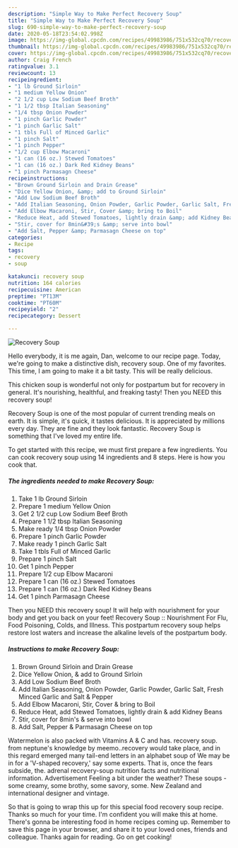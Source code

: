```yaml
---
description: "Simple Way to Make Perfect Recovery Soup"
title: "Simple Way to Make Perfect Recovery Soup"
slug: 690-simple-way-to-make-perfect-recovery-soup
date: 2020-05-18T23:54:02.998Z
image: https://img-global.cpcdn.com/recipes/49983986/751x532cq70/recovery-soup-recipe-main-photo.jpg
thumbnail: https://img-global.cpcdn.com/recipes/49983986/751x532cq70/recovery-soup-recipe-main-photo.jpg
cover: https://img-global.cpcdn.com/recipes/49983986/751x532cq70/recovery-soup-recipe-main-photo.jpg
author: Craig French
ratingvalue: 3.1
reviewcount: 13
recipeingredient:
- "1 lb Ground Sirloin"
- "1 medium Yellow Onion"
- "2 1/2 cup Low Sodium Beef Broth"
- "1 1/2 tbsp Italian Seasoning"
- "1/4 tbsp Onion Powder"
- "1 pinch Garlic Powder"
- "1 pinch Garlic Salt"
- "1 tbls Full of Minced Garlic"
- "1 pinch Salt"
- "1 pinch Pepper"
- "1/2 cup Elbow Macaroni"
- "1 can (16 oz.) Stewed Tomatoes"
- "1 can (16 oz.) Dark Red Kidney Beans"
- "1 pinch Parmasagn Cheese"
recipeinstructions:
- "Brown Ground Sirloin and Drain Grease"
- "Dice Yellow Onion, &amp; add to Ground Sirloin"
- "Add Low Sodium Beef Broth"
- "Add Italian Seasoning, Onion Powder, Garlic Powder, Garlic Salt, Fresh Minced Garlic and Salt &amp; Pepper"
- "Add Elbow Macaroni, Stir, Cover &amp; bring to Boil"
- "Reduce Heat, add Stewed Tomatoes, lightly drain &amp; add Kidney Beans"
- "Stir, cover for 8min&#39;s &amp; serve into bowl"
- "Add Salt, Pepper &amp; Parmasagn Cheese on top"
categories:
- Recipe
tags:
- recovery
- soup

katakunci: recovery soup 
nutrition: 164 calories
recipecuisine: American
preptime: "PT13M"
cooktime: "PT60M"
recipeyield: "2"
recipecategory: Dessert

---
```



![Recovery Soup](https://img-global.cpcdn.com/recipes/49983986/751x532cq70/recovery-soup-recipe-main-photo.jpg)

Hello everybody, it is me again, Dan, welcome to our recipe page. Today, we're going to make a distinctive dish, recovery soup. One of my favorites. This time, I am going to make it a bit tasty. This will be really delicious.

This chicken soup is wonderful not only for postpartum but for recovery in general. It&#39;s nourishing, healthful, and freaking tasty! Then you NEED this recovery soup!

Recovery Soup is one of the most popular of current trending meals on earth. It is simple, it's quick, it tastes delicious. It is appreciated by millions every day. They are fine and they look fantastic. Recovery Soup is something that I've loved my entire life.


To get started with this recipe, we must first prepare a few ingredients. You can cook recovery soup using 14 ingredients and 8 steps. Here is how you cook that.

<!--inarticleads1-->

##### The ingredients needed to make Recovery Soup:

1. Take 1 lb Ground Sirloin
1. Prepare 1 medium Yellow Onion
1. Get 2 1/2 cup Low Sodium Beef Broth
1. Prepare 1 1/2 tbsp Italian Seasoning
1. Make ready 1/4 tbsp Onion Powder
1. Prepare 1 pinch Garlic Powder
1. Make ready 1 pinch Garlic Salt
1. Take 1 tbls Full of Minced Garlic
1. Prepare 1 pinch Salt
1. Get 1 pinch Pepper
1. Prepare 1/2 cup Elbow Macaroni
1. Prepare 1 can (16 oz.) Stewed Tomatoes
1. Prepare 1 can (16 oz.) Dark Red Kidney Beans
1. Get 1 pinch Parmasagn Cheese


Then you NEED this recovery soup! It will help with nourishment for your body and get you back on your feet! Recovery Soup :: Nourishment For Flu, Food Poisoning, Colds, and Illness. This postpartum recovery soup helps restore lost waters and increase the alkaline levels of the postpartum body. 

<!--inarticleads2-->

##### Instructions to make Recovery Soup:

1. Brown Ground Sirloin and Drain Grease
1. Dice Yellow Onion, &amp; add to Ground Sirloin
1. Add Low Sodium Beef Broth
1. Add Italian Seasoning, Onion Powder, Garlic Powder, Garlic Salt, Fresh Minced Garlic and Salt &amp; Pepper
1. Add Elbow Macaroni, Stir, Cover &amp; bring to Boil
1. Reduce Heat, add Stewed Tomatoes, lightly drain &amp; add Kidney Beans
1. Stir, cover for 8min&#39;s &amp; serve into bowl
1. Add Salt, Pepper &amp; Parmasagn Cheese on top


Watermelon is also packed with Vitamins A &amp; C and has. recovery soup. from neptune&#39;s knowledge by meemo..recovery would take place, and in this regard emerged many tail-end letters in an alphabet soup of We may be in for a &#39;V-shaped recovery,&#39; say some experts. That is, once the fears subside, the. adrenal recovery-soup nutrition facts and nutritional information. Advertisement Feeling a bit under the weather? These soups - some creamy, some brothy, some savory, some. New Zealand and international designer and vintage. 

So that is going to wrap this up for this special food recovery soup recipe. Thanks so much for your time. I'm confident you will make this at home. There's gonna be interesting food in home recipes coming up. Remember to save this page in your browser, and share it to your loved ones, friends and colleague. Thanks again for reading. Go on get cooking!
